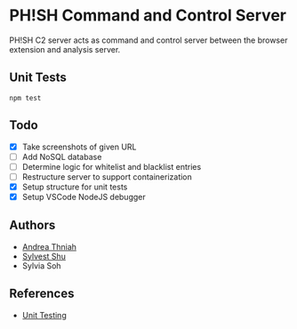 # PH!SH Command and Control Server

PH!SH C2 server acts as command and control server between the browser extension and analysis server.

## Unit Tests

```
npm test
```

## Todo

- [x] Take screenshots of given URL
- [ ] Add NoSQL database
- [ ] Determine logic for whitelist and blacklist entries
- [ ] Restructure server to support containerization
- [x] Setup structure for unit tests
- [x] Setup VSCode NodeJS debugger

## Authors

- [Andrea Thniah](https://github.com/andreathniah)
- [Sylvest Shu](https://github.com/sylvestshu)
- Sylvia Soh

## References

- [Unit Testing](www.digitalocean.com/community/tutorials/test-a-node-restful-api-with-mocha-and-chai)
